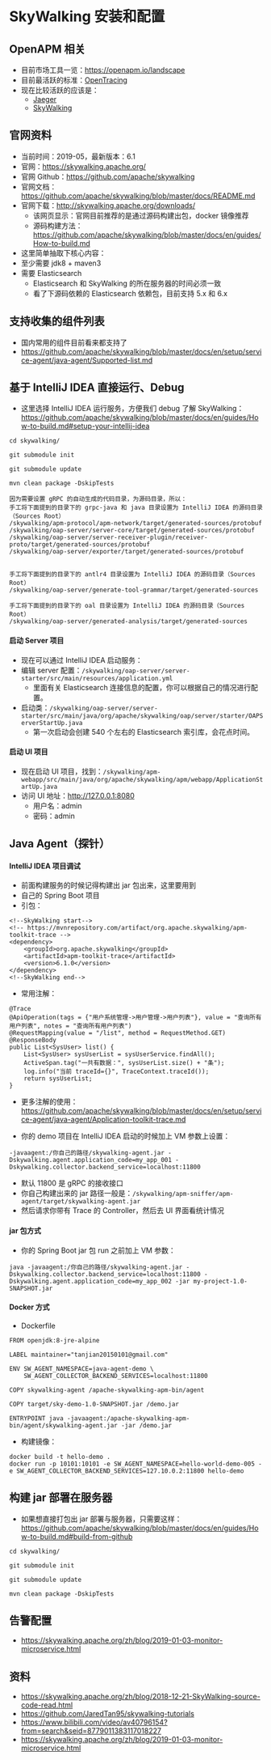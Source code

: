 # SkyWalking 安装和配置


## OpenAPM 相关

- 目前市场工具一览：<https://openapm.io/landscape>
- 目前最活跃的标准：[OpenTracing](https://opentracing.io/)
- 现在比较活跃的应该是：
    - [Jaeger](https://www.jaegertracing.io/)
    - [SkyWalking](https://skywalking.apache.org/)


## 官网资料

- 当前时间：2019-05，最新版本：6.1
- 官网：<https://skywalking.apache.org/>
- 官网 Github：<https://github.com/apache/skywalking>
- 官网文档：<https://github.com/apache/skywalking/blob/master/docs/README.md>
- 官网下载：<http://skywalking.apache.org/downloads/>
    - 该网页显示：官网目前推荐的是通过源码构建出包，docker 镜像推荐
    - 源码构建方法：<https://github.com/apache/skywalking/blob/master/docs/en/guides/How-to-build.md>
- 这里简单抽取下核心内容：
- 至少需要 jdk8 + maven3
- 需要 Elasticsearch
    - Elasticsearch 和 SkyWalking 的所在服务器的时间必须一致
    - 看了下源码依赖的 Elasticsearch 依赖包，目前支持 5.x 和 6.x


## 支持收集的组件列表

- 国内常用的组件目前看来都支持了
- <https://github.com/apache/skywalking/blob/master/docs/en/setup/service-agent/java-agent/Supported-list.md>


## 基于 IntelliJ IDEA 直接运行、Debug

- 这里选择 IntelliJ IDEA 运行服务，方便我们 debug 了解 SkyWalking：<https://github.com/apache/skywalking/blob/master/docs/en/guides/How-to-build.md#setup-your-intellij-idea>

```
cd skywalking/

git submodule init

git submodule update

mvn clean package -DskipTests

因为需要设置 gRPC 的自动生成的代码目录，为源码目录，所以：
手工将下面提到的目录下的 grpc-java 和 java 目录设置为 IntelliJ IDEA 的源码目录（Sources Root）
/skywalking/apm-protocol/apm-network/target/generated-sources/protobuf
/skywalking/oap-server/server-core/target/generated-sources/protobuf
/skywalking/oap-server/server-receiver-plugin/receiver-proto/target/generated-sources/protobuf
/skywalking/oap-server/exporter/target/generated-sources/protobuf


手工将下面提到的目录下的 antlr4 目录设置为 IntelliJ IDEA 的源码目录（Sources Root）
/skywalking/oap-server/generate-tool-grammar/target/generated-sources

手工将下面提到的目录下的 oal 目录设置为 IntelliJ IDEA 的源码目录（Sources Root）
/skywalking/oap-server/generated-analysis/target/generated-sources

```

#### 启动 Server 项目

- 现在可以通过 IntelliJ IDEA 启动服务：
- 编辑 server 配置：`/skywalking/oap-server/server-starter/src/main/resources/application.yml`
    - 里面有关 Elasticsearch 连接信息的配置，你可以根据自己的情况进行配置。
- 启动类：`/skywalking/oap-server/server-starter/src/main/java/org/apache/skywalking/oap/server/starter/OAPServerStartUp.java`
    - 第一次启动会创建 540 个左右的 Elasticsearch 索引库，会花点时间。


#### 启动 UI 项目


- 现在启动 UI 项目，找到：`/skywalking/apm-webapp/src/main/java/org/apache/skywalking/apm/webapp/ApplicationStartUp.java`
- 访问 UI 地址：<http://127.0.0.1:8080>
    - 用户名：admin
    - 密码：admin


## Java Agent（探针）


#### IntelliJ IDEA 项目调试

- 前面构建服务的时候记得构建出 jar 包出来，这里要用到
- 自己的 Spring Boot 项目
- 引包：

```
<!--SkyWalking start-->
<!-- https://mvnrepository.com/artifact/org.apache.skywalking/apm-toolkit-trace -->
<dependency>
    <groupId>org.apache.skywalking</groupId>
    <artifactId>apm-toolkit-trace</artifactId>
    <version>6.1.0</version>
</dependency>
<!--SkyWalking end-->
```

- 常用注解：


```
@Trace
@ApiOperation(tags = {"用户系统管理->用户管理->用户列表"}, value = "查询所有用户列表", notes = "查询所有用户列表")
@RequestMapping(value = "/list", method = RequestMethod.GET)
@ResponseBody
public List<SysUser> list() {
    List<SysUser> sysUserList = sysUserService.findAll();
    ActiveSpan.tag("一共有数据：", sysUserList.size() + "条");
    log.info("当前 traceId={}", TraceContext.traceId());
    return sysUserList;
}

```

- 更多注解的使用：<https://github.com/apache/skywalking/blob/master/docs/en/setup/service-agent/java-agent/Application-toolkit-trace.md>

- 你的 demo 项目在 IntelliJ IDEA 启动的时候加上 VM 参数上设置：

```
-javaagent:/你自己的路径/skywalking-agent.jar -Dskywalking.agent.application_code=my_app_001 -Dskywalking.collector.backend_service=localhost:11800
```

- 默认 11800 是 gRPC 的接收接口
- 你自己构建出来的 jar 路径一般是：`/skywalking/apm-sniffer/apm-agent/target/skywalking-agent.jar`
- 然后请求你带有 Trace 的 Controller，然后去 UI 界面看统计情况

#### jar 包方式

- 你的 Spring Boot jar 包 run 之前加上 VM 参数：

```
java -javaagent:/你自己的路径/skywalking-agent.jar -Dskywalking.collector.backend_service=localhost:11800 -Dskywalking.agent.application_code=my_app_002 -jar my-project-1.0-SNAPSHOT.jar
```


#### Docker 方式

- Dockerfile

```
FROM openjdk:8-jre-alpine

LABEL maintainer="tanjian20150101@gmail.com"

ENV SW_AGENT_NAMESPACE=java-agent-demo \
	SW_AGENT_COLLECTOR_BACKEND_SERVICES=localhost:11800

COPY skywalking-agent /apache-skywalking-apm-bin/agent

COPY target/sky-demo-1.0-SNAPSHOT.jar /demo.jar

ENTRYPOINT java -javaagent:/apache-skywalking-apm-bin/agent/skywalking-agent.jar -jar /demo.jar
```

- 构建镜像：

```
docker build -t hello-demo .
docker run -p 10101:10101 -e SW_AGENT_NAMESPACE=hello-world-demo-005 -e SW_AGENT_COLLECTOR_BACKEND_SERVICES=127.10.0.2:11800 hello-demo
```



## 构建 jar 部署在服务器

- 如果想直接打包出 jar 部署与服务器，只需要这样：<https://github.com/apache/skywalking/blob/master/docs/en/guides/How-to-build.md#build-from-github>

```
cd skywalking/

git submodule init

git submodule update

mvn clean package -DskipTests
```

## 告警配置

- <https://skywalking.apache.org/zh/blog/2019-01-03-monitor-microservice.html>


## 资料

- <https://skywalking.apache.org/zh/blog/2018-12-21-SkyWalking-source-code-read.html>
- <https://github.com/JaredTan95/skywalking-tutorials>
- <https://www.bilibili.com/video/av40796154?from=search&seid=8779011383117018227>
- <https://skywalking.apache.org/zh/blog/2019-01-03-monitor-microservice.html>
